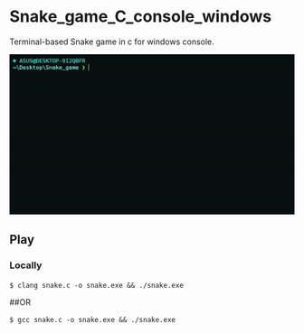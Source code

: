 # Snake_game_C_console_windows

Terminal-based Snake game in c for windows console.

![scrrenshot](https://raw.githubusercontent.com/shantoislam6/Snake_game_C_console_windows/main/ezgif-4-08c7ccd4a7.gif)
## Play

### Locally

```
$ clang snake.c -o snake.exe && ./snake.exe
```
##OR
```
$ gcc snake.c -o snake.exe && ./snake.exe
```
